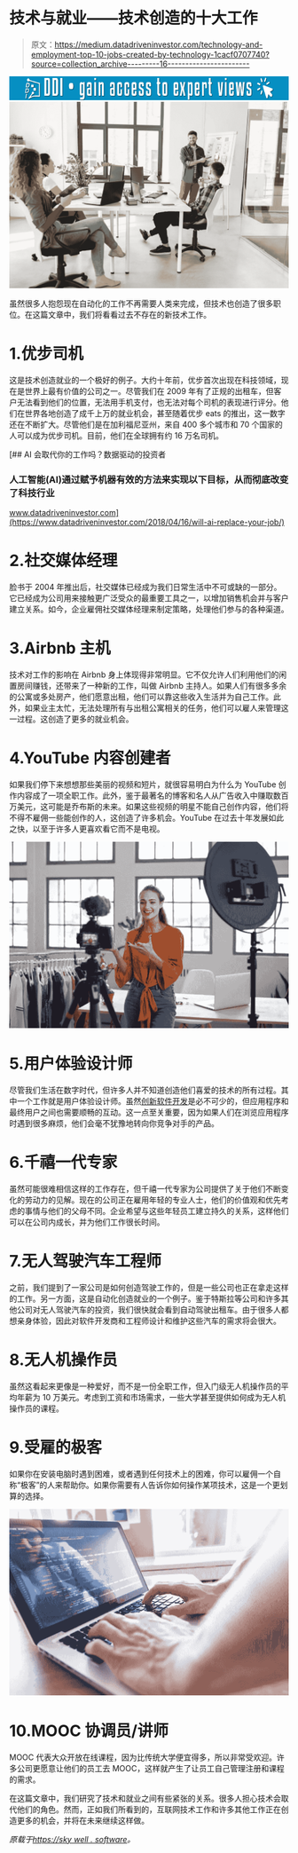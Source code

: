 # 技术与就业——技术创造的十大工作

> 原文：<https://medium.datadriveninvestor.com/technology-and-employment-top-10-jobs-created-by-technology-1cacf0707740?source=collection_archive---------16----------------------->

[![](img/174ae4f4369670ec3efa6287609ff66c.png)](http://www.track.datadriveninvestor.com/1B9E)![](img/089fe55e662fc617bd5ab8d16f3a9d4c.png)

虽然很多人抱怨现在自动化的工作不再需要人类来完成，但技术也创造了很多职位。在这篇文章中，我们将看看过去不存在的新技术工作。

# 1.优步司机

这是技术创造就业的一个极好的例子。大约十年前，优步首次出现在科技领域，现在是世界上最有价值的公司之一。尽管我们在 2009 年有了正规的出租车，但客户无法看到他们的位置，无法用手机支付，也无法对每个司机的表现进行评分。他们在世界各地创造了成千上万的就业机会，甚至随着优步 eats 的推出，这一数字还在不断扩大。尽管他们是在加利福尼亚州，来自 400 多个城市和 70 个国家的人可以成为优步司机。目前，他们在全球拥有约 16 万名司机。

[](https://www.datadriveninvestor.com/2018/04/16/will-ai-replace-your-job/) [## AI 会取代你的工作吗？数据驱动的投资者

### 人工智能(AI)通过赋予机器有效的方法来实现以下目标，从而彻底改变了科技行业

www.datadriveninvestor.com](https://www.datadriveninvestor.com/2018/04/16/will-ai-replace-your-job/) 

# 2.社交媒体经理

脸书于 2004 年推出后，社交媒体已经成为我们日常生活中不可或缺的一部分。它已经成为公司用来接触更广泛受众的最重要工具之一，以增加销售机会并与客户建立关系。如今，企业雇佣社交媒体经理来制定策略，处理他们参与的各种渠道。

# 3.Airbnb 主机

技术对工作的影响在 Airbnb 身上体现得非常明显。它不仅允许人们利用他们的闲置房间赚钱，还带来了一种新的工作，叫做 Airbnb 主持人。如果人们有很多多余的公寓或多处房产，他们愿意出租，他们可以靠这些收入生活并为自己工作。此外，如果业主太忙，无法处理所有与出租公寓相关的任务，他们可以雇人来管理这一过程。这创造了更多的就业机会。

# 4.YouTube 内容创建者

如果我们停下来想想那些美丽的视频和短片，就很容易明白为什么为 YouTube 创作内容成了一项全职工作。此外，鉴于最著名的博客和名人从广告收入中赚取数百万美元，这可能是乔布斯的未来。如果这些视频的明星不能自己创作内容，他们将不得不雇佣一些能创作的人，这创造了许多机会。YouTube 在过去十年发展如此之快，以至于许多人更喜欢看它而不是电视。

![](img/61f2b30a1ca6e493218c22237fd3ed1e.png)

# 5.用户体验设计师

尽管我们生活在数字时代，但许多人并不知道创造他们喜爱的技术的所有过程。其中一个工作就是用户体验设计师。虽然[创新软件开发](https://skywell.software/)是必不可少的，但应用程序和最终用户之间也需要顺畅的互动。这一点至关重要，因为如果人们在浏览应用程序时遇到很多麻烦，他们会毫不犹豫地转向你竞争对手的产品。

# 6.千禧一代专家

虽然可能很难相信这样的工作存在，但千禧一代专家为公司提供了关于他们不断变化的劳动力的见解。现在的公司正在雇用年轻的专业人士，他们的价值观和优先考虑的事情与他们的父母不同。企业希望与这些年轻员工建立持久的关系，这样他们可以在公司内成长，并为他们工作很长时间。

# 7.无人驾驶汽车工程师

之前，我们提到了一家公司是如何创造驾驶工作的，但是一些公司也正在拿走这样的工作。另一方面，这是自动化创造就业的一个例子。鉴于特斯拉等公司和许多其他公司对无人驾驶汽车的投资，我们很快就会看到自动驾驶出租车。由于很多人都想亲身体验，因此对软件开发商和工程师设计和维护这些汽车的需求将会很大。

# 8.无人机操作员

虽然这看起来更像是一种爱好，而不是一份全职工作，但入门级无人机操作员的平均年薪为 10 万美元。考虑到工资和市场需求，一些大学甚至提供如何成为无人机操作员的课程。

# 9.受雇的极客

如果你在安装电脑时遇到困难，或者遇到任何技术上的困难，你可以雇佣一个自称“极客”的人来帮助你。如果你需要有人告诉你如何操作某项技术，这是一个更划算的选择。

![](img/07e6e3e32f598ad49f9248d32cbce3ec.png)

# 10.MOOC 协调员/讲师

MOOC 代表大众开放在线课程，因为比传统大学便宜得多，所以非常受欢迎。许多公司更愿意让他们的员工去 MOOC，这样就产生了让员工自己管理注册和课程的需求。

在这篇文章中，我们研究了技术和就业之间有些紧张的关系。很多人担心技术会取代他们的角色。然而，正如我们所看到的，互联网技术工作和许多其他工作正在创造更多的机会，并将在未来继续这样做。

*原载于*[*https://sky well . software*](https://skywell.software/blog/top-10-jobs-created-by-technology/)*。*